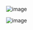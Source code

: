 ![image](https://github.com/user-attachments/assets/c8a5515f-b3c9-47b6-a044-46989b52b067)



![image](https://github.com/user-attachments/assets/70121549-8f16-499f-bf9f-086dc2e677f0)
